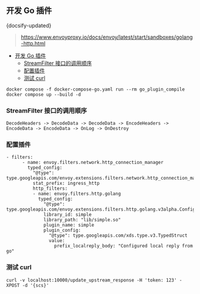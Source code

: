 ## 开发 Go 插件
{docsify-updated}
> https://www.envoyproxy.io/docs/envoy/latest/start/sandboxes/golang-http.html

- [开发 Go 插件](#开发-go-插件)
  - [StreamFilter 接口的调用顺序](#streamfilter-接口的调用顺序)
  - [配置插件](#配置插件)
  - [测试 curl](#测试-curl)

```
docker compose -f docker-compose-go.yaml run --rm go_plugin_compile
docker compose up --build -d
```

### StreamFilter 接口的调用顺序
```
DecodeHeaders -> DecodeData -> DecodeData -> EncodeHeaders -> EncodeData -> EncodeData -> OnLog -> OnDestroy
```

### 配置插件
```
- filters:
      - name: envoy.filters.network.http_connection_manager
        typed_config:
          "@type": type.googleapis.com/envoy.extensions.filters.network.http_connection_manager.v3.HttpConnectionManager
          stat_prefix: ingress_http
          http_filters:
          - name: envoy.filters.http.golang
            typed_config:
              "@type": type.googleapis.com/envoy.extensions.filters.http.golang.v3alpha.Config
              library_id: simple
              library_path: "lib/simple.so"
              plugin_name: simple
              plugin_config:
                "@type": type.googleapis.com/xds.type.v3.TypedStruct
                value:
                  prefix_localreply_body: "Configured local reply from go"
```

### 测试 curl
```
curl -v localhost:10000/update_upstream_response -H 'token: 123' -XPOST -d '{scs}'
```